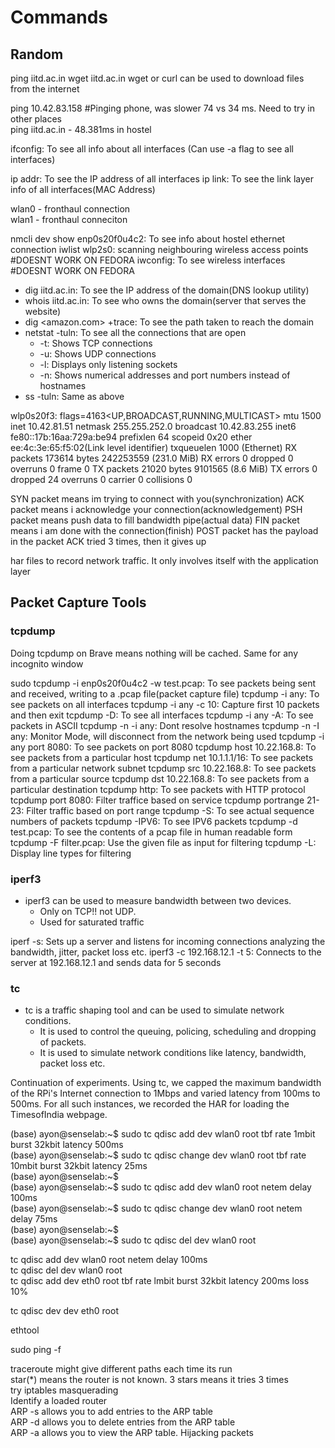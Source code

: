 # Commands

## Random

ping iitd.ac.in
wget iitd.ac.in
wget or curl can be used to download files from the internet

ping 10.42.83.158 #Pinging phone, was slower 74 vs 34 ms. Need to try in other places  
ping iitd.ac.in - 48.381ms in hostel

ifconfig: To see all info about all interfaces (Can use -a flag to see all interfaces)

ip addr: To see the IP address of all interfaces
ip link: To see the link layer info of all interfaces(MAC Address)

wlan0 - fronthaul connection  
wlan1 - fronthaul conneciton  

nmcli dev show enp0s20f0u4c2: To see info about hostel ethernet connection
iwlist wlp2s0: scanning neighbouring wireless access points #DOESNT WORK ON FEDORA
iwconfig: To see wireless interfaces #DOESNT WORK ON FEDORA

- dig iitd.ac.in: To see the IP address of the domain(DNS lookup utility)
- whois iitd.ac.in: To see who owns the domain(server that serves the website)
- dig <amazon.com> +trace: To see the path taken to reach the domain
- netstat -tuln: To see all the connections that are open
  - -t: Shows TCP connections
  - -u: Shows UDP connections
  - -l: Displays only listening sockets
  - -n: Shows numerical addresses and port numbers instead of hostnames
- ss -tuln: Same as above

wlp0s20f3: flags=4163<UP,BROADCAST,RUNNING,MULTICAST>  mtu 1500
        inet 10.42.81.51  netmask 255.255.252.0  broadcast 10.42.83.255
        inet6 fe80::17b:16aa:729a:be94  prefixlen 64  scopeid 0x20<link>
        ether ee:4c:3e:65:f5:02(Link level identifier)  txqueuelen 1000  (Ethernet)
        RX packets 173614  bytes 242253559 (231.0 MiB)
        RX errors 0  dropped 0  overruns 0  frame 0
        TX packets 21020  bytes 9101565 (8.6 MiB)
        TX errors 0  dropped 24 overruns 0  carrier 0  collisions 0

SYN packet means im trying to connect with you(synchronization)
ACK packet means i acknowledge your connection(acknowledgement)
PSH packet means push data to fill bandwidth pipe(actual data)
FIN packet means i am done with the connection(finish)
POST packet has the payload in the packet
ACK tried 3 times, then it gives up

har files to record network traffic. It only involves itself with the application layer

## Packet Capture Tools

### tcpdump

Doing tcpdump on Brave means nothing will be cached. Same for any incognito window

sudo tcpdump -i enp0s20f0u4c2 -w test.pcap: To see packets being sent and received, writing to a .pcap file(packet capture file)
tcpdump -i any: To see packets on all interfaces
tcpdump -i any -c 10: Capture first 10 packets and then exit
tcpdump -D: To see all interfaces
tcpdump -i any -A: To see packets in ASCII
tcpdump -n -i any: Dont resolve hostnames
tcpdump -n -I any: Monitor Mode, will disconnect from the network being used
tcpdump -i any port 8080: To see packets on port 8080
tcpdump host 10.22.168.8: To see packets from a particular host
tcpdump net 10.1.1.1/16: To see packets from a particular network subnet
tcpdump src 10.22.168.8: To see packets from a particular source
tcpdump dst 10.22.168.8: To see packets from a particular destination
tcpdump http: To see packets with HTTP protocol
tcpdump port 8080: Filter traffice based on service
tcpdump portrange 21-23: Filter traffic based on port range
tcpdump -S: To see actual sequence numbers of packets
tcpdump -IPV6: To see IPV6 packets
tcpdump -d test.pcap: To see the contents of a pcap file in human readable form
tcpdump -F filter.pcap: Use the given file as input for filtering
tcpdump -L: Display line types for filtering

### iperf3

- iperf3 can be used to measure bandwidth between two devices.
  - Only on TCP!! not UDP.
  - Used for saturated traffic

iperf -s: Sets up a server and listens for incoming connections analyzing the bandwidth, jitter, packet loss etc.
iperf3 -c 192.168.12.1 -t 5: Connects to the server at 192.168.12.1 and sends data for 5 seconds

### tc

- tc is a traffic shaping tool and can be used to simulate network conditions.
  - It is used to control the queuing, policing, scheduling and dropping of packets.
  - It is used to simulate network conditions like latency, bandwidth, packet loss etc.

Continuation of experiments. Using tc, we capped the maximum bandwidth of the RPi's Internet connection to 1Mbps and varied latency from 100ms to 500ms. For all such instances, we recorded the HAR for loading the TimesofIndia webpage.

(base) ayon@senselab:~$ sudo tc qdisc add dev wlan0 root tbf rate 1mbit burst 32kbit latency 500ms  
(base) ayon@senselab:~$ sudo tc qdisc change dev wlan0 root tbf rate 10mbit burst 32kbit latency 25ms  
(base) ayon@senselab:~$  
(base) ayon@senselab:~$ sudo tc qdisc add dev wlan0 root netem delay 100ms  
(base) ayon@senselab:~$ sudo tc qdisc change dev wlan0 root netem delay 75ms  
(base) ayon@senselab:~$  
(base) ayon@senselab:~$ sudo tc qdisc del dev wlan0 root  

tc qdisc add dev wlan0 root netem delay 100ms  
tc qdisc del dev wlan0 root  
tc qdisc add dev eth0 root tbf rate lmbit burst 32kbit latency 200ms loss 10%  

tc qdisc dev dev eth0 root  

ethtool  

sudo ping -f  

traceroute might give different paths each time its run  
star(*) means the router is not known. 3 stars means it tries 3 times  
try iptables masquerading  
Identify a loaded router  
ARP -s allows you to add entries to the ARP table  
ARP -d allows you to delete entries from the ARP table  
ARP -a allows you to view the ARP table. Hijacking packets
